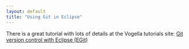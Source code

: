 ```yaml
---
layout: default 
title: "Using Git in Eclipse"
---
```


There is a great tutorial with lots of details at the Vogella tutorials site: 
[Git version control with Eclipse (EGit)](http://www.vogella.com/tutorials/EclipseGit/article.html)

<br>
<br>
		
